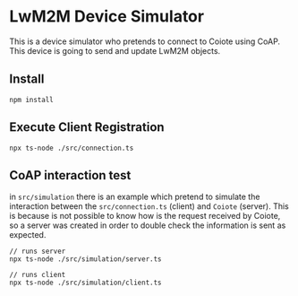# LwM2M Device Simulator

This is a device simulator who pretends to connect to Coiote using CoAP. This device is going to send and update LwM2M objects. 

## Install
```
npm install
```

## Execute Client Registration

```
npx ts-node ./src/connection.ts
```

## CoAP interaction test

in `src/simulation` there is an example which pretend to simulate the interaction between the `src/connection.ts` (client) and `Coiote` (server). This is because is not possible to know how is the request received by Coiote, so a server was created in order to double check the information is sent as expected. 

```
// runs server
npx ts-node ./src/simulation/server.ts

// runs client
npx ts-node ./src/simulation/client.ts
```
